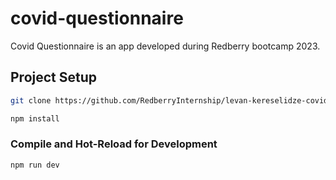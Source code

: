 # covid-questionnaire

Covid Questionnaire is an app developed during Redberry bootcamp 2023.

## Project Setup

```sh
git clone https://github.com/RedberryInternship/levan-kereselidze-covid-questionnaire.git
```

```sh
npm install
```

### Compile and Hot-Reload for Development

```sh
npm run dev
```
